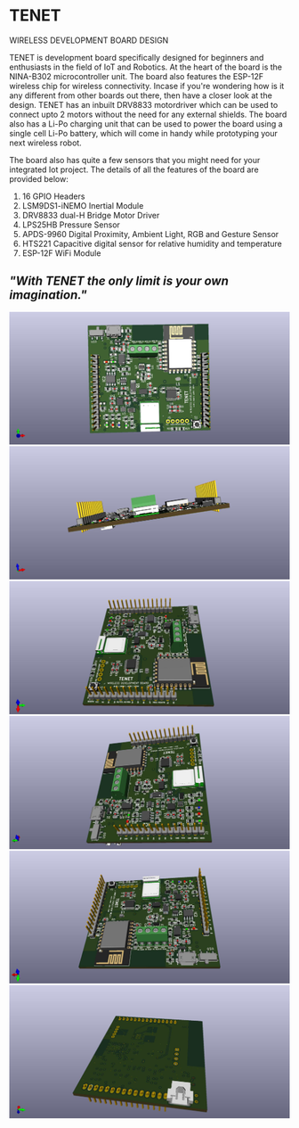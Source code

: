 # __TENET__
WIRELESS DEVELOPMENT BOARD DESIGN

TENET is development board specifically designed for beginners and enthusiasts in the field of IoT and Robotics. At the heart of the board is the NINA-B302 microcontroller unit. The board also features the ESP-12F wireless chip for wireless connectivity. Incase if you're wondering how is it any different from other boards out there, then have a closer look at the design. TENET has an inbuilt DRV8833 motordriver which can be used to connect upto 2 motors without the need for any external shields. The board also has a Li-Po charging unit that can be used to power the board using a single cell Li-Po battery, which will come in handy while prototyping your next wireless robot.

The board also has quite a few sensors that you might need for your integrated Iot project. The details of all the features of the board are provided below:

1) 16 GPIO Headers
2) LSM9DS1-iNEMO Inertial Module
3) DRV8833 dual-H Bridge Motor Driver
4) LPS25HB Pressure Sensor
5) APDS-9960 Digital Proximity, Ambient Light, RGB and Gesture Sensor
6) HTS221 Capacitive digital sensor for relative humidity and temperature
7) ESP-12F WiFi Module

##  *"With TENET the only limit is your own imagination."*

![](3D%20RENDER/TENET1.jpg)
![](3D%20RENDER/TENET2.jpg)
![](3D%20RENDER/TENET3.jpg)
![](3D%20RENDER/TENET4.jpg)
![](3D%20RENDER/TENET5.jpg)
![](3D%20RENDER/TENET6.jpg)

